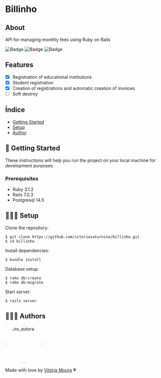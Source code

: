 # Billinho

## About

API for managing monthly fees using Ruby on Rails

![Badge](https://img.shields.io/static/v1?label=Project&message=V1.0.0&color=blue&style=for-the-badge)
![Badge](https://img.shields.io/static/v1?label=Ruby&message=3.1.2&color=red&style=for-the-badge&logo=ruby)
![Badge](https://img.shields.io/static/v1?label=Rails&message=7.0.3&color=red&style=for-the-badge)

## Features

- [x] Registration of educational institutions
- [x] Student registration
- [x] Creation of registrations and automatic creation of invoices
- [ ] Soft destroy

## Índice

- <a href="#getting_started">Getting Started </a>
- <a href="#setup">Setup </a>
- <a href="#author">Author </a>

<h2 id="getting_started">🏁 Getting Started </h2>

These instructions will help you run the project on your local machine for development purposes.

### Prerequisites

- Ruby 3.1.2
- Rails 7.0.3
- Postgresql 14.5

<h2 id="setup">👷🏻‍♀️ Setup</h2>

Clone the repository:

```
$ git clone https://github.com/vitoriasaturnino/billinho.git
$ cd billinho
```

Install dependencies:

```
$ bundle install
```

Database setup:

```
$ rake db:create
$ rake db:migrate
```

Start server:

```
$ rails server
```

<h2 id="author">👩🏻‍💻 Authors</h2>

<a href="https://www.linkedin.com/in/vit%C3%B3ria-cristina-saturnino-de-moura-6393391b0/">
 <img width=120px heith=120px style="border-radius: 50%" src="https://avatars.githubusercontent.com/u/68754092?s=400&u=5d24ca1078fe4285c371f225380cefdc5367be37&v=4" alt="foto_autora"/></a>
 <br />

Made with love by <a href="https://www.linkedin.com/in/vit%C3%B3ria-cristina-saturnino-de-moura-6393391b0/" title="Linkedin">Vitória Moura</a> 💗
